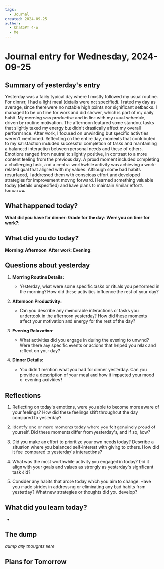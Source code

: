 ```yaml
---
tags:
  - Journal
created: 2024-09-25
author:
  - ChatGPT 4-o
  - Me
---
```

# Journal entry for Wednesday, 2024-09-25

## Summary of yesterday's entry

Yesterday was a fairly typical day where I mostly followed my usual routine. For dinner, I had a light meal (details were not specified). I rated my day as average, since there were no notable high points nor significant setbacks. I managed to be on time for work and did shower, which is part of my daily habit. My morning was productive and in line with my usual schedule, driven by routine motivation. The afternoon featured some standout tasks that slightly taxed my energy but didn't drastically affect my overall performance. After work, I focused on unwinding but specific activities weren't mentioned. Reflecting on the entire day, moments that contributed to my satisfaction included successful completion of tasks and maintaining a balanced interaction between personal needs and those of others. Emotions ranged from neutral to slightly positive, in contrast to a more content feeling from the previous day. A proud moment included completing a challenging task, and a central worthwhile activity was achieving a work-related goal that aligned with my values. Although some bad habits resurfaced, I addressed them with conscious effort and developed strategies for improvement moving forward. I learned something valuable today (details unspecified) and have plans to maintain similar efforts tomorrow.

## What happened today?

**What did you have for dinner**: 
**Grade for the day**: 
**Were you on time for work?**: 

## What did you do today?

**Morning**: 
**Afternoon**: 
**After work**: 
**Evening**: 

## Questions about yesterday

1. **Morning Routine Details:**
   - Yesterday, what were some specific tasks or rituals you performed in the morning? How did these activities influence the rest of your day?
   
2. **Afternoon Productivity:**
   - Can you describe any memorable interactions or tasks you undertook in the afternoon yesterday? How did these moments affect your motivation and energy for the rest of the day?

3. **Evening Relaxation:**
   - What activities did you engage in during the evening to unwind? Were there any specific events or actions that helped you relax and reflect on your day?

4. **Dinner Details:**
   - You didn't mention what you had for dinner yesterday. Can you provide a description of your meal and how it impacted your mood or evening activities?

## Reflections

1. Reflecting on today's emotions, were you able to become more aware of your feelings? How did these feelings shift throughout the day compared to yesterday?

2. Identify one or more moments today where you felt genuinely proud of yourself. Did these moments differ from yesterday's, and if so, how?

3. Did you make an effort to prioritize your own needs today? Describe a situation where you balanced self-interest with giving to others. How did it feel compared to yesterday's interactions?

4. What was the most worthwhile activity you engaged in today? Did it align with your goals and values as strongly as yesterday's significant task did?

5. Consider any habits that arose today which you aim to change. Have you made strides in addressing or eliminating any bad habits from yesterday? What new strategies or thoughts did you develop?

## What did you learn today?

- 

## The dump
*dump any thoughts here*

## Plans for Tomorrow
